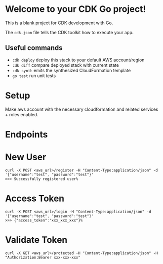 # Welcome to your CDK Go project!

This is a blank project for CDK development with Go.

The `cdk.json` file tells the CDK toolkit how to execute your app.

## Useful commands

 * `cdk deploy`      deploy this stack to your default AWS account/region
 * `cdk diff`        compare deployed stack with current state
 * `cdk synth`       emits the synthesized CloudFormation template
 * `go test`         run unit tests


# Setup 
Make aws account with the necessary cloudformation and related services + roles enabled.

# Endpoints 

# New User 
```
curl -X POST <aws_url>/register -H "Content-Type:application/json" -d '{"username":"test", "password":"test"}'
>>> Successfully registered user%   
```

# Access Token
```
curl -X POST <aws_url>/login -H "Content-Type:application/json" -d '{"username":"test", "password":"test"}'
>>> {"access_token":"xxx_xxx_xxx"}%                                                                                                       
```

# Validate Token
```
curl -X GET <aws_url>/protected -H "Content-Type:application/json" -H "Authorization:Bearer xxx-xxx-xxx"
```